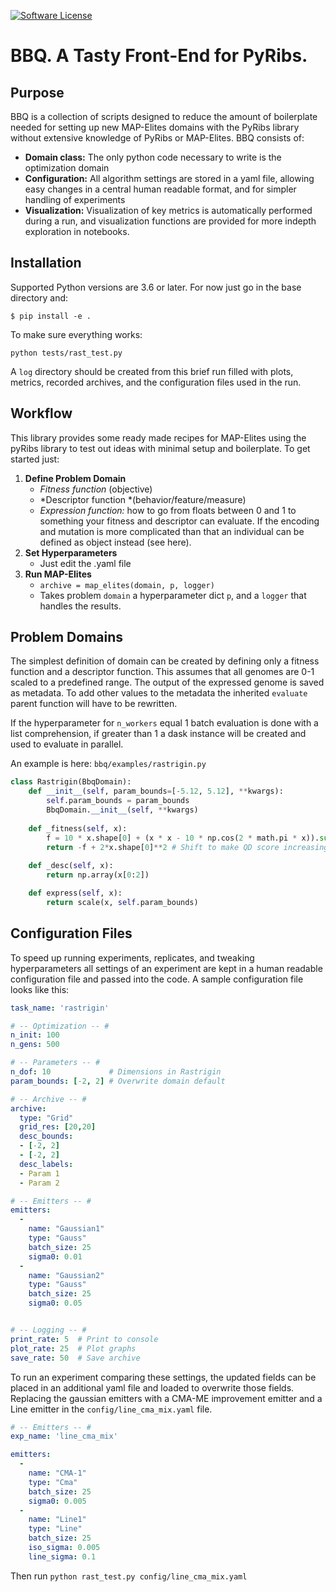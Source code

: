 

[![Software License](https://img.shields.io/badge/license-MIT-brightgreen.svg?style=flat-square)](./LICENSE) 

# BBQ. A Tasty Front-End for PyRibs.

## Purpose
BBQ is a collection of scripts designed to reduce the amount of boilerplate needed for setting up new MAP-Elites domains with the PyRibs library without extensive knowledge of PyRibs or MAP-Elites. BBQ consists of:

- **Domain class:**  The only python code necessary to write is the optimization domain
- **Configuration:** All algorithm settings are stored in a yaml file, allowing easy changes in a central human readable format, and for simpler handling of experiments
- **Visualization:** Visualization of key metrics is automatically performed during a run, and visualization functions are provided for more indepth exploration in notebooks. 

## Installation

Supported Python versions are 3.6 or later. For now just go in the base directory and:

```
$ pip install -e .

```

To make sure everything works:

```
python tests/rast_test.py
```

A `log` directory should be created from this brief run filled with plots, metrics, recorded archives, and the configuration files used in the run.

## Workflow

This library provides some ready made recipes for MAP-Elites using the pyRibs library to test out ideas with minimal setup and boilerplate. To get started just:

1. **Define Problem Domain**
   - *Fitness function* (objective) 
   - *Descriptor function *(behavior/feature/measure) 
   - *Expression function:* how to go from floats between 0 and 1 to something your fitness and descriptor can evaluate. If the encoding and mutation is more complicated than that an individual can be defined as object instead (see here).
2. **Set Hyperparameters**
   - Just edit the .yaml file
3. **Run MAP-Elites** 
   - ```archive = map_elites(domain, p, logger)```
   - Takes problem `domain` a hyperparameter dict `p`, and a `logger` that handles the results.

## Problem Domains
The simplest definition of domain can be created by defining only a fitness function and a descriptor function. This assumes that all genomes are 0-1 scaled to a predefined range. The output of the expressed genome is saved as metadata. To add other values to the metadata the inherited `evaluate` parent function will have to be rewritten.

If the hyperparameter for `n_workers` equal 1 batch evaluation is done with a list comprehension, if greater than 1 a dask instance will be created and used to evaluate in parallel.

An example is here: `bbq/examples/rastrigin.py`

```python
class Rastrigin(BbqDomain):
    def __init__(self, param_bounds=[-5.12, 5.12], **kwargs):
        self.param_bounds = param_bounds
        BbqDomain.__init__(self, **kwargs)        
    
    def _fitness(self, x):        
        f = 10 * x.shape[0] + (x * x - 10 * np.cos(2 * math.pi * x)).sum()
        return -f + 2*x.shape[0]**2 # Shift to make QD score increasing    
        
    def _desc(self, x):
        return np.array(x[0:2])

    def express(self, x):
        return scale(x, self.param_bounds)
```
   

## Configuration Files

To speed up running experiments, replicates, and tweaking hyperparameters all settings of an experiment are kept in a human readable configuration file and passed into the code. A sample configuration file looks like this:

```yaml
task_name: 'rastrigin'

# -- Optimization -- #
n_init: 100
n_gens: 500

# -- Parameters -- #
n_dof: 10             # Dimensions in Rastrigin
param_bounds: [-2, 2] # Overwrite domain default

# -- Archive -- #
archive:
  type: "Grid"
  grid_res: [20,20]
  desc_bounds:
  - [-2, 2]
  - [-2, 2]
  desc_labels:
  - Param 1
  - Param 2  

# -- Emitters -- #
emitters:
  -
    name: "Gaussian1"
    type: "Gauss"
    batch_size: 25
    sigma0: 0.01
  -
    name: "Gaussian2"
    type: "Gauss"
    batch_size: 25
    sigma0: 0.05    


# -- Logging -- #
print_rate: 5  # Print to console
plot_rate: 25  # Plot graphs
save_rate: 50  # Save archive
```

To run an experiment comparing these settings, the updated fields can be placed in an additional yaml file and loaded to overwrite those fields. Replacing the gaussian emitters with a CMA-ME improvement emitter and a Line emitter in the `config/line_cma_mix.yaml` file.

```yaml
# -- Emitters -- #
exp_name: 'line_cma_mix'

emitters:
  -
    name: "CMA-1"
    type: "Cma"
    batch_size: 25
    sigma0: 0.005
  -
    name: "Line1"
    type: "Line"
    batch_size: 25
    iso_sigma: 0.005
    line_sigma: 0.1
```

Then run  ```python rast_test.py config/line_cma_mix.yaml```

